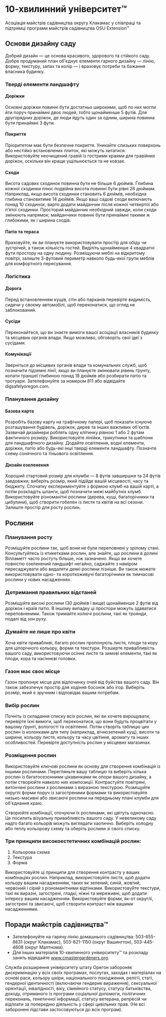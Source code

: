 # 10-хвилинний університет™

Асоціація майстрів садівництва округу Клакамас у співпраці та підтримці програми майстрів садівництва OSU Extension™

## Основи дизайну саду

Добрий дизайн — це основа красивого, здорового та стійкого саду. Добре продуманий план об'єднує елементи гарного дизайну — лінію, форму, текстуру, запах та колір — і враховує потреби та бажання власника будинку.

### Тверді елементи ландшафту

#### Доріжки
Основні доріжки повинні бути достатньо широкими, щоб по них могли йти поруч принаймні двоє людей, тобто щонайменше 5 футів. Для другорядних доріжок, де люди йдуть один за одним, ширина повинна бути принаймні 3 фути.

#### Покриття
Пріоритетом має бути безпечне покриття. Уникайте слизьких поверхонь або нестійко встановлених плиток, які можуть хитатися. Використовуйте неочищений гравій із гострими краями для гравійних доріжок, оскільки він краще ущільнюється та не ковзає.

#### Сходи
Висота садових сходинок повинна бути не більше 6 дюймів. Глибина кожної сходинки плюс подвійна висота повинні бути рівні 26 дюймам. Наприклад, якщо висота сходинки становить 6 дюймів, необхідна глибина становитиме 14 дюймів. Якщо ваші садові сходи включають понад 10 сходинок, варто додати майданчик після кожної четвертої або п’ятої сходинки. Просторий майданчик необхідний завжди, коли сходи змінюють напрямок; майданчики повинні бути принаймні такими ж глибокими, як і ширина сходів.

#### Патіо та тераса
Враховуйте, як ви плануєте використовувати простір для обіду чи зустрічей, а також кількість гостей. Виділіть щонайменше 4 квадратні фути простору на одну людину. Розміщуючи меблі на відкритому повітрі, залиште 3-футовий периметр навколо будь-якої групи меблів для комфортного пересування.

### Логістика

#### Дорога
Перед встановленням кущів, стін або парканів перевірте видимість, сидячи у своєму автомобілі, щоб переконатися, що огляд не заблокований.

#### Сусіди
Переконайтеся, що ви знаєте вимоги вашої асоціації власників будинку та місцевих органів влади. Якщо можливо, обговоріть свої ідеї з сусідами.

#### Комунікації
Зверніться до місцевих органів влади та комунальних служб, щоб позначити підземні лінії, якщо ви плануєте змінювати рівень ґрунту, копати траншеї глибиною понад 18 дюймів або розбирати патіо та тротуари. Зателефонуйте за номером 811 або відвідайте digsafelyoregon.com.

### Планування дизайну

#### Базова карта
Розробіть базову карту на графічному папері, щоб показати існуюче розташування будівель, доріжок, дерев та інших важливих об'єктів. Зазвичай дизайнери роблять одну клітинку рівною 1 або 2 футам фактичного розміру. Використовуйте лінійки, трикутники та шаблони для ландшафтного дизайну. Додайте освітлення, водні елементи, доріжки, патіо або будь-які інші тверді елементи ландшафту. Позначте схему сонячного та тіньового освітлення.

#### Дизайн озеленення
Хороший стартовий розмір для клумби — 8 футів завширшки та 24 футів завдовжки; виберіть розмір, який підійде вашій місцевості, часу та бюджету. Спочатку експериментуйте з формою клумб на вашій карті, а потім розкладіть шланги, щоб позначити межі майбутніх клумб. Використовуйте різноманітні рослини (дерева, кущі, багаторічники та цибулини), щоб створити гобелен із листя та квітів на всі сезони. Залиште простір для росту рослин.

## Рослини

### Планування росту
Розміщуйте рослини так, щоб вони не були переповнені у зрілому стані. Консультуйтесь із етикетками рослин, але знайте, що рослини в долині Вілламетт часто ростуть більше, ніж зазначено. Якщо ви хочете повністю озеленений ландшафт негайно, саджайте з наміром пересаджувати або видаляти деякі рослини пізніше. Ви також можете використовувати одно- та короткоживучі багаторічники як тимчасові рослини у нових насадженнях.

### Дотримання правильних відстаней
Розміщуйте високі рослини (30 дюймів і вище) щонайменше 2 футів від доріжок і країв патіо. В іншому випадку ці простори можуть здаватися переповненими. Також тримайте колючі рослини, такі як троянди, подалі від зон руху.

### Думайте не лише про квіти
Хоча квіти привабливі, багато рослин пропонують листя, плоди та кору для цілорічного кольору, форми та текстури. Розширте привабливість вашого саду, використовуючи осіннє листя та зимові елементи, такі як плоди, кора та насіннєві головки.

### Газон має своє місце
Газон пропонує місце для відпочинку очей від буйства вашого саду. Він також забезпечує простір для ходіння босоніж або ігор. Виберіть розмір, який є зручним і відповідає вашим потребам.

### Вибір рослин
Почніть із складання списку всіх рослин, які ви хочете вирощувати; перевірте їхні вимоги, щоб переконатися, що вони будуть процвітати у вашому ґрунті, вологості та освітленні. Потім створіть таблицю цих рослин із колонками для типу (наприклад, вічнозелений кущ), висоти та ширини, кольору листя, кольору та часу цвітіння, аромату та інших особливостей. Перевірте доступність рослин у місцевих магазинах.

### Розміщення рослин
Використовуйте ключові рослини як основу для створення комбінацій із іншими рослинами. Перегляньте вашу таблицю та виберіть кілька рослин із багатосезонними цікавинками як опори вашого дизайну, а потім створюйте навколо них композиції. Контрастуйте повітряні, витончені рослини з рослинами з виразною текстурою. Розміщуйте округлі форми поруч із загостреними формами та використовуйте низько-масивні або звисаючі рослини на передньому плані клумби для об'єднання краю.

Створюйте комбінації, оточуючи їх рослинами, які цвітуть одночасно. Це посилить візуальну привабливість вашого саду. У невеликому саду надто багато кольорів можуть виглядати хаотично. Виберіть холодну або теплу кольорову схему та оберіть рослини зі свого списку.

### Три принципи високоестетичних комбінацій рослин:
1. Кольорова схема
2. Текстура
3. Форма

Використовуйте ці принципи для створення контрасту у ваших комбінаціях рослин. Наприклад, використовуйте листя, щоб додати кольору вашим насадженням, таких як зелений, синій, жовтий, червоний і сірий з різноманітними відтінками. Використовуйте текстури, такі як виразні, загострені, гладкі, ніжні та мереживні, щоб додати інтересу вашим насадженням. Використовуйте форми, як-от округлі, загострені та звисаючі, щоб створити контраст між вашими насадженнями.

## Поради майстрів садівництва™

- Зателефонуйте на гарячу лінію домашнього садівництва: 503-655-8631 (округ Клакамас), 503-821-1150 (округ Вашингтон), 503-445-4608 (округ Малтнома).
- Для інших матеріалів 10-хвилинного університету™ та розкладу занять відвідайте www.cmastergardeners.org.

Служба розширення університету штату Орегон забороняє дискримінацію у всіх своїх програмах, послугах, заходах і матеріалах на основі раси, кольору шкіри, національного походження, релігії, статі, гендерної ідентичності (включаючи гендерне вираження), сексуальної орієнтації, інвалідності, віку, сімейного статусу, статусу батьківства, доходу, отриманого із програми соціальної допомоги, політичних переконань, генетичної інформації, статусу ветерана, репресій чи відплати за попередню діяльність у сфері цивільних прав. (Не всі заборонені підстави застосовуються до всіх програм).